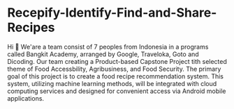 # Recepify-Identify-Find-and-Share-Recipes

Hi 👋 We'are a team consist of 7 peoples from Indonesia in a programs called Bangkit Academy, arranged by Google, Traveloka, Goto and Dicoding. Our team creating a Product-based Capstone Project tith selected theme of Food Accessbility, Agribusiness, and Food Security. The primary goal of this project is to create a food recipe recommendation system. This system, utilizing machine learning methods, will be integrated with cloud computing services and designed for convenient access via Android mobile applications.
